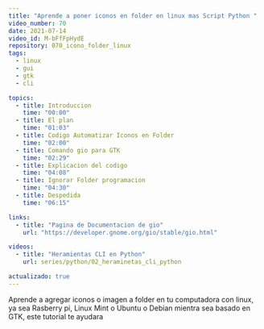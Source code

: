 ```yaml
---
title: "Aprende a poner iconos en folder en linux mas Script Python "
video_number: 70
date: 2021-07-14
video_id: M-bFfFpHydE
repository: 070_icono_folder_linux
tags:
  - linux
  - gui
  - gtk
  - cli

topics:
  - title: Introduccion
    time: "00:00"
  - title: El plan
    time: "01:03"
  - title: Codigo Automatizar Iconos en Folder
    time: "02:00"
  - title: Comando gio para GTK
    time: "02:29"
  - title: Explicacion del codigo
    time: "04:08"
  - title: Ignorar Folder programacion
    time: "04:30"
  - title: Despedida
    time: "06:15"

links:
  - title: "Pagina de Documentacion de gio"
    url: "https://developer.gnome.org/gio/stable/gio.html"

videos:
  - title: "Heramientas CLI en Python"
    url: series/python/02_heraminetas_cli_python

actualizado: true
---
```


Aprende a agregar iconos o imagen a folder en tu computadora con linux, ya sea Rasberry pi, Linux Mint o Ubuntu o Debian mientra sea basado en GTK, este tutorial te ayudara
